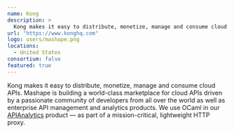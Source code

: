 ```yaml
---
name: Kong
description: > 
  Kong makes it easy to distribute, monetize, manage and consume cloud APIs.
url: "https://www.konghq.com"
logo: users/mashape.png
locations: 
  - United States
consortium: false
featured: true
---
```


Kong makes it easy to distribute, monetize, manage and consume cloud APIs. Mashape is building a world-class marketplace for cloud APIs driven by a passionate community of developers from all over the world as well as enterprise API management and analytics products. We use OCaml in our [APIAnalytics](https://apianalytics.com) product — as part of a mission-critical, lightweight HTTP proxy.

